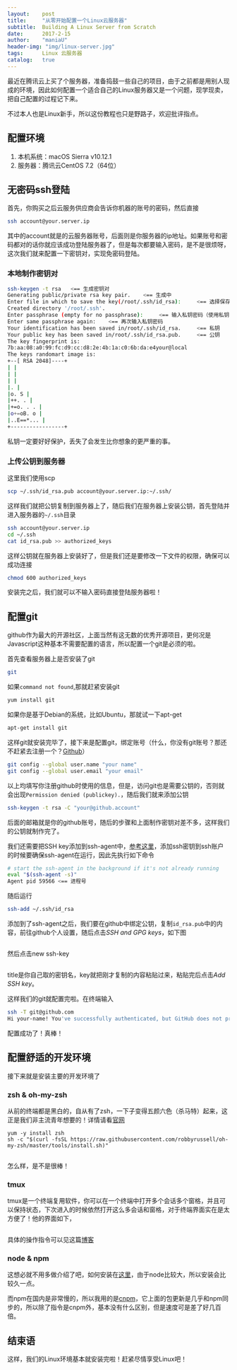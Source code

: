 ```yaml
---
layout:    post
title:     "从零开始配置一个Linux云服务器"
subtitle:  Building A Linux Server from Scratch
date:      2017-2-15
author:    "maniaU"
header-img: "img/linux-server.jpg"
tags:      Linux 云服务器
catalog:   true
---
```


最近在腾讯云上买了个服务器，准备捣鼓一些自己的项目，由于之前都是用别人现成的环境，因此如何配置一个适合自己的Linux服务器又是一个问题，现学现卖，把自己配置的过程记下来。

不过本人也是Linux新手，所以这份教程也只是野路子，欢迎批评指点。

## 配置环境

1. 本机系统：macOS Sierra v10.12.1
2. 服务器：腾讯云CentOS 7.2（64位）

## 无密码ssh登陆

首先，你购买之后云服务供应商会告诉你机器的账号的密码，然后直接

```zsh
ssh account@your.server.ip
```

其中的account就是的云服务器账号，后面则是你服务器的ip地址。如果账号和密码都对的话你就应该成功登陆服务器了，但是每次都要输入密码，是不是很烦呀，这次我们就来配置一下密钥对，实现免密码登陆。

### 本地制作密钥对

```bash
ssh-keygen -t rsa   <== 生成密钥对
Generating public/private rsa key pair.    <== 生成中
Enter file in which to save the key(/root/.ssh/id_rsa):     <== 选择保存地址
Created directory '/root/.ssh'.
Enter passphrase (empty for no passphrase):     <== 输入私钥密码（使用私钥的时候输入，可以为空）
Enter same passphrase again:    <== 再次输入私钥密码
Your identification has been saved in/root/.ssh/id_rsa.     <== 私钥
Your public key has been saved in/root/.ssh/id_rsa.pub.     <== 公钥
The key fingerprint is:
7b:aa:08:a0:99:fc:d9:cc:d8:2e:4b:1a:c0:6b:da:e4your@local
The keys randomart image is:
+--[ RSA 2048]----+
| |
| |
| |
|. |
|o. S |
|++. . |
|+=o. . . |
|o+=oB. o |
|..E==*... |
+-----------------+
```

私钥一定要好好保护，丢失了会发生比你想象的更严重的事。

### 上传公钥到服务器

这里我们使用scp

```bash
scp ~/.ssh/id_rsa.pub account@your.server.ip:~/.ssh/
```

这样我们就把公钥复制到服务器上了，随后我们在服务器上安装公钥，首先登陆并进入服务器的`~/.ssh`目录

```bash
ssh account@your.server.ip
cd ~/.ssh
cat id_rsa.pub >> authorized_keys
```

这样公钥就在服务器上安装好了，但是我们还是要修改一下文件的权限，确保可以成功连接

```bash
chmod 600 authorized_keys
```

安装完之后，我们就可以不输入密码直接登陆服务器啦！

## 配置git

github作为最大的开源社区，上面当然有这无数的优秀开源项目，更何况是Javascript这种基本不需要配置的语言，所以配置一个git是必须的啦。

首先查看服务器上是否安装了git

```bash
git
```

如果`command not found`,那就赶紧安装git

```bash
yum install git
```

如果你是基于Debian的系统，比如Ubuntu，那就试一下apt-get

```bash
apt-get install git
```

这样git就安装完毕了，接下来是配置git，绑定账号（什么，你没有git账号？那还不赶紧去注册一个？[Github](https://github.com)）

```bash
git config --global user.name "your name"
git config --global user.email "your email"
```

以上均填写你注册github时使用的信息，但是，访问git也是需要公钥的，否则就会出现`Permission denied (publickey).`，随后我们就来添加公钥

```bash
ssh-keygen -t rsa -C "your@github.account"
```

后面的邮箱就是你的github账号，随后的步骤和上面制作密钥对差不多，这样我们的公钥就制作完了。

我们还需要把SSH key添加到ssh-agent中，[参考这里](https://help.github.com/articles/generating-a-new-ssh-key-and-adding-it-to-the-ssh-agent/)，添加ssh密钥到ssh账户的时候要确保ssh-agent在运行，因此先执行如下命令

```bash
# start the ssh-agent in the background if it's not already running
eval "$(ssh-agent -s)"
Agent pid 59566 <== 进程号
```

随后运行

```bash
ssh-add ~/.ssh/id_rsa
```


添加到了ssh-agent之后，我们要在github中绑定公钥，复制`id_rsa.pub`中的内容，前往github个人设置，随后点击<i>SSH and GPG keys</i>，如下图

<img src="{{  site.baseurl }}/img/github-setting.jpg" alt="" style="margin:auto">

然后点击new ssh-key

<img src="{{ site.baseurl }}/img/new-key.jpg" alt="">

title是你自己取的密钥名，key就把刚才复制的内容粘贴过来，粘贴完后点击<i>Add SSH key</i>。

这样我们的git就配置完啦。在终端输入

```bash
ssh -T git@github.com
Hi your-name! You've successfully authenticated, but GitHub does not provide shell access.
```

配置成功了！真棒！

## 配置舒适的开发环境

接下来就是安装主要的开发环境了

### zsh & oh-my-zsh

从前的终端都是黑白的，自从有了zsh，一下子变得五颜六色（杀马特）起来，这正是我们非主流青年想要的！详情请看[官网](https://github.com/robbyrussell/oh-my-zsh)

```
yum -y install zsh
sh -c "$(curl -fsSL https://raw.githubusercontent.com/robbyrussell/oh-my-zsh/master/tools/install.sh)"
```

<img src="{{ site.baseurl }}/img/oh-my-zsh.jpg" alt="">

怎么样，是不是很棒！

### tmux

tmux是一个终端复用软件，你可以在一个终端中打开多个会话多个窗格，并且可以保持状态，下次进入的时候依然打开这么多会话和窗格，对于终端界面实在是太方便了！他的界面如下，

<img src="{{ site.baseurl }}/img/tmux.jpg" alt="">

具体的操作指令可以见这篇[博客](http://harttle.com/2015/11/06/tmux-startup.html)

### node & npm

这想必就不用多做介绍了吧，如何安装在[这里](https://nodejs.org/en/download/package-manager/)，由于node比较大，所以安装会比较久一点。

而npm在国内是非常慢的，所以我用的是[cnpm](https://npm.taobao.org/)，它上面的包更新是几乎和npm同步的，所以除了指令是cnpm外，基本没有什么区别，但是速度可是差了好几百倍。


##  结束语

这样，我们的Linux环境基本就安装完啦！赶紧尽情享受Linux吧！





